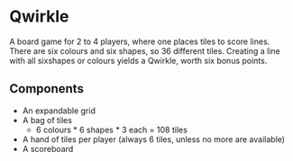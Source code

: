 # Qwirkle

A board game for 2 to 4 players, where one places tiles to score lines. There are six colours and six shapes, so 36 different tiles. Creating a line with all sixshapes or colours yields a Qwirkle, worth six bonus points.

## Components

- An expandable grid
- A bag of tiles
    - 6 colours * 6 shapes * 3 each = 108 tiles
- A hand of tiles per player (always 6 tiles, unless no more are available)
- A scoreboard
